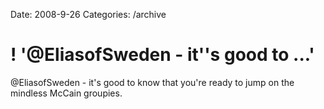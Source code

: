 Date: 2008-9-26
Categories: /archive

# ! '@EliasofSweden - it''s good to ...'

@EliasofSweden - it's good to know that you're ready to jump on the mindless McCain groupies.
